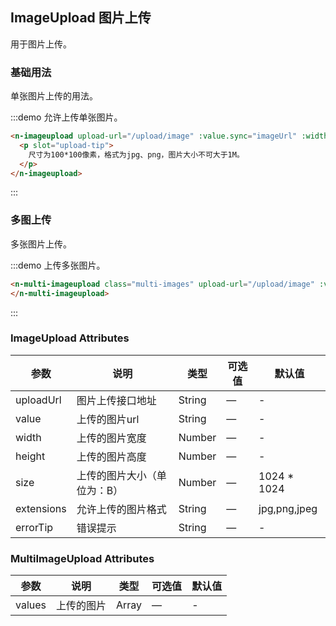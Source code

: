 <script>
export default {
  data() {
    return {
      value: '',
      images: []
    };
  }
};
</script>

<style lang="less">
.multi-images {
  overflow: hidden;

  img {
    width: 214px;
    height: 100px;
  }

  .add-image-btn {
    width: 214px;
    font-size: 40px;
    line-height: 100px;
  }
}
</style>

## ImageUpload 图片上传

用于图片上传。

### 基础用法

单张图片上传的用法。

:::demo 允许上传单张图片。
```html
<n-imageupload upload-url="/upload/image" :value.sync="imageUrl" :width="100">
  <p slot="upload-tip">
    尺寸为100*100像素，格式为jpg、png，图片大小不可大于1M。
  </p>
</n-imageupload>
```
:::

### 多图上传

多张图片上传。

:::demo 上传多张图片。
```html
<n-multi-imageupload class="multi-images" upload-url="/upload/image" :values.sync="images" :width="640">
</n-multi-imageupload>
```
:::

### ImageUpload Attributes

| 参数 | 说明 | 类型  | 可选值  | 默认值  |
|---------- |-------------- |---------- |--------------------------------  |-------- |
| uploadUrl | 图片上传接口地址 | String | — | - |
| value | 上传的图片url | String | — | - |
| width | 上传的图片宽度 | Number | — | - |
| height | 上传的图片高度 | Number | — | - |
| size | 上传的图片大小（单位为：B） | Number | — | 1024 * 1024 |
| extensions | 允许上传的图片格式 | String | — | jpg,png,jpeg |
| errorTip | 错误提示 | String | — | - |


### MultiImageUpload Attributes

| 参数 | 说明 | 类型  | 可选值  | 默认值  |
|---------- |-------------- |---------- |--------------------------------  |-------- |
| values | 上传的图片 | Array | — | - |
